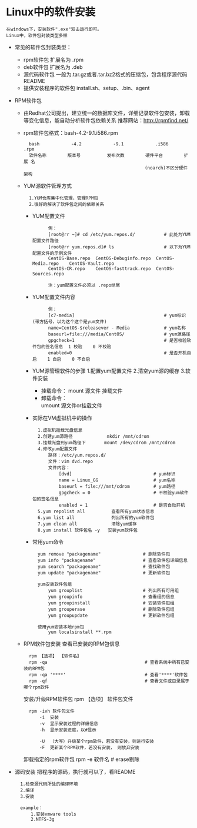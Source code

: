# Linux中的软件安装
    在windows下，安装软件".exe"双击运行即可。
    Linux中，软件包封装类型多样

- 常见的软件包封装类型：
    - rpm软件包 扩展名为  .rpm
    - deb软件包 扩展名为  .deb
    - 源代码软件包    一般为.tar.gz或者.tar.bz2格式的压缩包，包含程序源代码 README
    - 提供安装程序的软件包    install.sh、setup、.bin、agent
    
- RPM软件包
    - 由Redhat公司提出，建立统一的数据库文件，详细记录软件包安装，卸载等变化信息，能自动分析软件包依赖关系
        推荐网站：http://rpmfind.net/
        
    - rpm软件包格式：bash-4.2-9.1.i586.rpm
            
            bash            -4.2            -9.1            .i586          .rpm 
            软件名称        版本号          发布次数        硬件平台        扩展 名 
                                                        (noarch)不区分硬件架构
                                                        
    - YUM源软件管理方式
            
            1.YUM仓库集中化管理，管理RPM包
            2.很好的解决了软件包之间的依赖关系
            
        - YUM配置文件
                    
                    例：
                    [root@rr ~]# cd /etc/yum.repos.d/           # 此处为YUM配置文件路径
                    [root@rr yum.repos.d]# ls                   # 以下为YUM配置文件的示例文件
                    CentOS-Base.repo  CentOS-Debuginfo.repo  CentOS-Media.repo    CentOS-Vault.repo
                    CentOS-CR.repo    CentOS-fasttrack.repo  CentOS-Sources.repo
                    
                    注：yum配置文件必须以 .repo结尾
                    
        - YUM配置文件内容
                    
                    例：
                    [c7-media]                                  # yum标识(带方括号，以为这个这个是yum文件)
                    name=CentOS-$releasever - Media             # yum名称
                    baseurl=file:///media/CentOS/               # yum源路径
                    gpgcheck=1                                  # 是否校验软件包的签名信息  1 校验    0 不校验
                    enabled=0                                   # 是否开机自启    1 自启    0 不自启

        - YUM源管理软件的步骤
            1.配置yum配置文件
            2.清空yum源的缓存
            3.软件安装
        
            - 挂载命令：
                mount 源文件 挂载文件
            - 卸载命令：    
                umount 源文件or挂载文件
                
        - 实际在VM虚拟机中的操作
                
                1.虚拟机挂载光盘信息
                2.创建yum源路径             mkdir /mnt/cdrom
                3.挂载光盘到yum路径下       mount /dev/cdrom /mnt/cdrom
                4.修改yum配置文件
                    路径：/etc/yum.repos.d/
                    文件：vim dvd.repo
                    文件内容：
                        [dvd]                               # yum标识
                        name = Linux_GG                     # yum名称
                        baseurl = file:///mnt/cdrom         # yum路径
                        gpgcheck = 0                        # 不校验yum软件包的签名信息
                        enabled = 1                         # 是否自动开机
                5.yum repolist all          查看所有yum状态信息
                6.yum list all              列出所有的yum软件包
                7.yum clean all             清除yum缓存
                8.yum install 软件包名 -y   安装yum软件包
                
        - 常用yum命令
           
                yum remove "packagename"                # 删除软件包
                yum info "packagename"                  # 查看软件包详细信息
                yum search "packagename"                # 查找软件包
                yum update "packagename"                # 更新软件包
                
                yum安装软件包组
                    yum grouplist                       # 列出所有可用组
                    yum groupinfo                       # 查看组的信息
                    yum groupinstall                    # 安装软件包组
                    yum grouperase                      # 删除软件包组
                    yum groupupdate                     # 更新软件包组
                    
                使用yum安装本地rpm包
                    yum localsinstall **.rpm
                    
    - RPM软件包安装
        查看已安装的RPM包信息
            
            rpm 【选项】 【软件名】
            rpm -qa                                     # 查看系统中所有已安装的RPM包
            rpm -qa '****'                              # 查看'****'软件包
            rpm -qf                                     # 查看文件或目录属于哪个rpm软件
            
        安装/升级RPM软件包
            rpm 【选项】 软件包文件
            
            rpm -ivh 软件包文件
                -i  安装
                -v  显示安装过程的详细信息  
                -h  显示安装进度，以#显示
                
                -U  （大写）升级某个rpm软件，若没有安装，则进行安装
                -F  更新某个RPM软件，若没有安装， 则放弃安装
                
        卸载指定的rpm软件包
            rpm -e 软件名                              # erase剔除
                    
- 源码安装
    把程序的源码，执行就可以了，看README
        
        1.检查源代码所处的编译环境
        2.编译
        3.安装
        
        example：
            1.安装vmware tools
            2.NTFS-3g
    

            
            